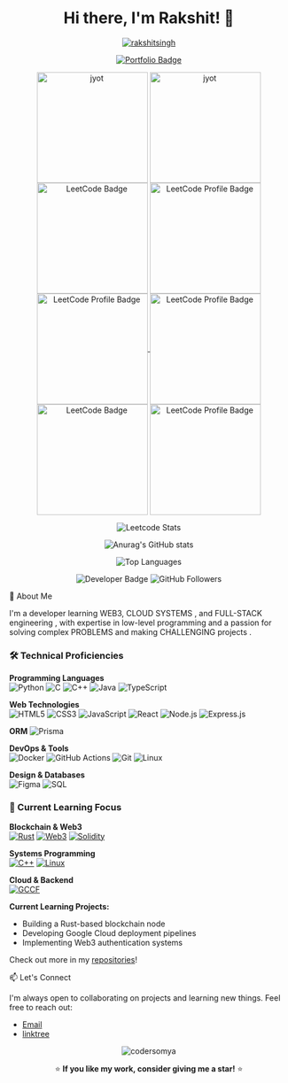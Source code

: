 <h1 align="center">Hi there, I'm Rakshit! 👋</h1>

<p align="center"> <a href="https://github.com/rakshitsinghhh"><img src="https://github-profile-trophy.vercel.app/?username=rakshitsinghhh&row=1&column=7&theme=algolia" alt="rakshitsingh" /></a> </p>
<p align="center">


  <a href="https://www.rakshitsingh.space" target="_blank" rel="noopener noreferrer">
    <img src="https://img.shields.io/badge/Visit%20My%20Portfolio-rakshitsingh.space-blueviolet?style=for-the-badge&logo=githubpages" alt="Portfolio Badge">
  </a>
</p>
<p align="center">
  <a href="https://leetcode.com/rakshitsinghhh/" target="_blank"><img align="center" src="https://leetcode.com/static/images/badges/2024/gif/2024-12.gif" alt="jyot" height="200" width="200" /></a>
  <a href="https://leetcode.com/rakshitsinghhh/" target="_blank"><img align="center" src="https://assets.leetcode.com/static_assets/marketing/2024-50.gif" alt="jyot" height="200" width="200" /></a>
  <a href="https://leetcode.com/rakshitsinghhh/" target="_blank"><img align="center" src="https://assets.leetcode.com/static_assets/marketing/202501.gif" alt="LeetCode Badge" height="200" width="200" /></a>
  <a href="https://leetcode.com/rakshitsinghhh/" target="_blank"><img align="center" src="https://assets.leetcode.com/static_assets/others/2550.gif" alt="LeetCode Profile Badge" height="200" width="200" /></a>
  <a href="https://leetcode.com/rakshitsinghhh/" target="_blank"><img align="center" src="https://assets.leetcode.com/static_assets/marketing/202502.gif" alt="LeetCode Profile Badge" height="200" width="200" />
</a>
  <a href="https://leetcode.com/rakshitsinghhh/" target="_blank"><img align="center" src="https://assets.leetcode.com/static_assets/marketing/202503.gif" alt="LeetCode Profile Badge" height="200" width="200" /></a>
  <a href="https://leetcode.com/rakshitsinghhh/" target="_blank"><img align="center" src="https://assets.leetcode.com/static_assets/others/25100.gif" alt="LeetCode Badge" height="200" width="200" /></a>
  <a href="https://leetcode.com/rakshitsinghhh/" target="_blank"><img align="center" src="https://assets.leetcode.com/static_assets/marketing/202504.gif" alt="LeetCode Profile Badge" height="200" width="200" /></a>
</p>

<p align="center">
  <img src="https://leetcard.jacoblin.cool/Rakshitsinghhh?ext=heatmap" alt="Leetcode Stats">
</p>

<p align="center">
  <img src="https://github-readme-stats.vercel.app/api?username=Rakshitsinghhh&show_icons=true&theme=radical" alt="Anurag's GitHub stats">
</p>
<p align="center">
  <img src="https://github-readme-stats.vercel.app/api/top-langs/?username=Rakshitsinghhh&layout=compact&theme=radical" alt="Top Languages">
</p>


<p align="center">
  <img src="https://img.shields.io/badge/Developer-Passionate-blue" alt="Developer Badge"/>
  <img src="https://img.shields.io/github/followers/rakshitsinghhh?style=social" alt="GitHub Followers"/>
</p>

🚀 About Me

I'm a developer learning WEB3,  CLOUD SYSTEMS , and FULL-STACK engineering , with expertise in low-level programming and a passion for solving complex PROBLEMS and making CHALLENGING projects .


### 🛠️ Technical Proficiencies

**Programming Languages**  
![Python](https://img.shields.io/badge/Python-3776AB?style=flat&logo=python&logoColor=white)
![C](https://img.shields.io/badge/C-00599C?style=flat&logo=c&logoColor=white)
![C++](https://img.shields.io/badge/C%2B%2B-00599C?style=flat&logo=c%2B%2B&logoColor=white)
![Java](https://img.shields.io/badge/Java-ED8B00?style=flat&logo=openjdk&logoColor=white)
![TypeScript](https://img.shields.io/badge/TypeScript-3178C6?style=flat&logo=typescript&logoColor=white)

**Web Technologies**  
![HTML5](https://img.shields.io/badge/HTML5-E34F26?style=flat&logo=html5&logoColor=white)
![CSS3](https://img.shields.io/badge/CSS3-1572B6?style=flat&logo=css3&logoColor=white)
![JavaScript](https://img.shields.io/badge/JavaScript-F7DF1E?style=flat&logo=javascript&logoColor=black)
![React](https://img.shields.io/badge/React-61DAFB?style=flat&logo=react&logoColor=black)
![Node.js](https://img.shields.io/badge/Node.js-339933?style=flat&logo=nodedotjs&logoColor=white)
![Express.js](https://img.shields.io/badge/Express-000000?style=flat&logo=express&logoColor=yellow)

**ORM**
![Prisma](https://img.shields.io/badge/Prisma-3982CE?style=for-the-badge&logo=Prisma&logoColor=white)

**DevOps & Tools**  
![Docker](https://img.shields.io/badge/Docker-2496ED?style=flat&logo=docker&logoColor=white)
![GitHub Actions](https://img.shields.io/badge/GitHub_Actions-2088FF?style=flat&logo=github-actions&logoColor=white)
![Git](https://img.shields.io/badge/Git-F05032?style=flat&logo=git&logoColor=white)
![Linux](https://img.shields.io/badge/Linux-FCC624?style=flat&logo=linux&logoColor=black)

**Design & Databases**  
![Figma](https://img.shields.io/badge/Figma-F24E1E?style=flat&logo=figma&logoColor=white)
![SQL](https://img.shields.io/badge/SQL-4479A1?style=flat&logo=postgresql&logoColor=white)

### 🌱 Current Learning Focus

**Blockchain & Web3**  
[![Rust](https://img.shields.io/badge/Rust-000000?style=flat-square&logo=rust&logoColor=white)](https://www.rust-lang.org/) 
[![Web3](https://img.shields.io/badge/Web3-F16822?style=flat-square&logo=web3.js&logoColor=white)](https://web3js.readthedocs.io/)
[![Solidity](https://img.shields.io/badge/Solidity-363636?style=flat-square&logo=solidity&logoColor=white)](https://soliditylang.org/)

**Systems Programming**  
[![C++](https://img.shields.io/badge/Advanced_C++-00599C?style=flat-square&logo=c%2B%2B&logoColor=white)](https://isocpp.org/)
[![Linux](https://img.shields.io/badge/Linux_Kernel-FCC624?style=flat-square&logo=linux&logoColor=black)](https://www.kernel.org/)

**Cloud & Backend**  
[![GCCF](https://img.shields.io/badge/Google_Cloud-4285F4?style=flat-square&logo=googlecloud&logoColor=white)](https://cloud.google.com/certification/cloud-digital-leader)

**Current Learning Projects:**
- Building a Rust-based blockchain node
- Developing Google Cloud deployment pipelines
- Implementing Web3 authentication systems


Check out more in my [repositories](https://github.com/Rakshitsinghhh?tab=repositories)!

📫 Let's Connect

I'm always open to collaborating on projects and learning new things. Feel free to reach out:

-  [Email](singhrakshit2404@gmail.com)
-  [linktree](https://linktr.ee/rakshitsinghhh)


<p align="center"> <img src="https://komarev.com/ghpvc/?username=rakshitsinghhh&label=Profile%20views&color=0e75b6&style=flat" alt="codersomya" /> </p>
<p align="center">⭐️ <strong>If you like my work, consider giving me a star!</strong> ⭐️</p>
